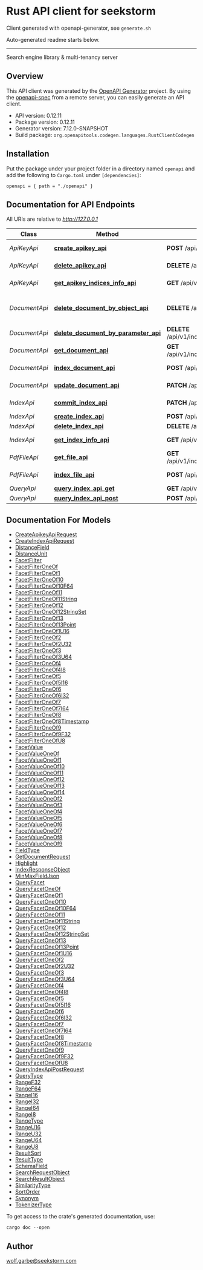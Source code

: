 # Rust API client for seekstorm

Client generated with openapi-generator, see `generate.sh`


Auto-generated readme starts below.

---


Search engine library & multi-tenancy server


## Overview

This API client was generated by the [OpenAPI Generator](https://openapi-generator.tech) project.  By using the [openapi-spec](https://openapis.org) from a remote server, you can easily generate an API client.

- API version: 0.12.11
- Package version: 0.12.11
- Generator version: 7.12.0-SNAPSHOT
- Build package: `org.openapitools.codegen.languages.RustClientCodegen`

## Installation

Put the package under your project folder in a directory named `openapi` and add the following to `Cargo.toml` under `[dependencies]`:

```
openapi = { path = "./openapi" }
```

## Documentation for API Endpoints

All URIs are relative to *http://127.0.0.1*

Class | Method | HTTP request | Description
------------ | ------------- | ------------- | -------------
*ApiKeyApi* | [**create_apikey_api**](docs/ApiKeyApi.md#create_apikey_api) | **POST** /api/v1/apikey | Create API Key
*ApiKeyApi* | [**delete_apikey_api**](docs/ApiKeyApi.md#delete_apikey_api) | **DELETE** /api/v1/apikey | Delete API Key
*ApiKeyApi* | [**get_apikey_indices_info_api**](docs/ApiKeyApi.md#get_apikey_indices_info_api) | **GET** /api/v1/apikey | Get API Key Info
*DocumentApi* | [**delete_document_by_object_api**](docs/DocumentApi.md#delete_document_by_object_api) | **DELETE** /api/v1/index/{index_id}/doc | Delete Document(s) by Request Object
*DocumentApi* | [**delete_document_by_parameter_api**](docs/DocumentApi.md#delete_document_by_parameter_api) | **DELETE** /api/v1/index/{index_id}/doc/{document_id} | Delete Document
*DocumentApi* | [**get_document_api**](docs/DocumentApi.md#get_document_api) | **GET** /api/v1/index/{index_id}/doc/{document_id} | Get Document
*DocumentApi* | [**index_document_api**](docs/DocumentApi.md#index_document_api) | **POST** /api/v1/index/{index_id}/doc | Index Document(s)
*DocumentApi* | [**update_document_api**](docs/DocumentApi.md#update_document_api) | **PATCH** /api/v1/index/{index_id}/doc | Update Document(s)
*IndexApi* | [**commit_index_api**](docs/IndexApi.md#commit_index_api) | **PATCH** /api/v1/index/{index_id} | Commit Index
*IndexApi* | [**create_index_api**](docs/IndexApi.md#create_index_api) | **POST** /api/v1/index | Create Index
*IndexApi* | [**delete_index_api**](docs/IndexApi.md#delete_index_api) | **DELETE** /api/v1/index/{index_id} | Delete Index
*IndexApi* | [**get_index_info_api**](docs/IndexApi.md#get_index_info_api) | **GET** /api/v1/index/{index_id} | Get Index Info
*PdfFileApi* | [**get_file_api**](docs/PdfFileApi.md#get_file_api) | **GET** /api/v1/index/{index_id}/file/{document_id} | Get PDF file
*PdfFileApi* | [**index_file_api**](docs/PdfFileApi.md#index_file_api) | **POST** /api/v1/index/{index_id}/file | Index PDF file
*QueryApi* | [**query_index_api_get**](docs/QueryApi.md#query_index_api_get) | **GET** /api/v1/index/{index_id}/query | Query Index
*QueryApi* | [**query_index_api_post**](docs/QueryApi.md#query_index_api_post) | **POST** /api/v1/index/{index_id}/query | Query Index


## Documentation For Models

 - [CreateApikeyApiRequest](docs/CreateApikeyApiRequest.md)
 - [CreateIndexApiRequest](docs/CreateIndexApiRequest.md)
 - [DistanceField](docs/DistanceField.md)
 - [DistanceUnit](docs/DistanceUnit.md)
 - [FacetFilter](docs/FacetFilter.md)
 - [FacetFilterOneOf](docs/FacetFilterOneOf.md)
 - [FacetFilterOneOf1](docs/FacetFilterOneOf1.md)
 - [FacetFilterOneOf10](docs/FacetFilterOneOf10.md)
 - [FacetFilterOneOf10F64](docs/FacetFilterOneOf10F64.md)
 - [FacetFilterOneOf11](docs/FacetFilterOneOf11.md)
 - [FacetFilterOneOf11String](docs/FacetFilterOneOf11String.md)
 - [FacetFilterOneOf12](docs/FacetFilterOneOf12.md)
 - [FacetFilterOneOf12StringSet](docs/FacetFilterOneOf12StringSet.md)
 - [FacetFilterOneOf13](docs/FacetFilterOneOf13.md)
 - [FacetFilterOneOf13Point](docs/FacetFilterOneOf13Point.md)
 - [FacetFilterOneOf1U16](docs/FacetFilterOneOf1U16.md)
 - [FacetFilterOneOf2](docs/FacetFilterOneOf2.md)
 - [FacetFilterOneOf2U32](docs/FacetFilterOneOf2U32.md)
 - [FacetFilterOneOf3](docs/FacetFilterOneOf3.md)
 - [FacetFilterOneOf3U64](docs/FacetFilterOneOf3U64.md)
 - [FacetFilterOneOf4](docs/FacetFilterOneOf4.md)
 - [FacetFilterOneOf4I8](docs/FacetFilterOneOf4I8.md)
 - [FacetFilterOneOf5](docs/FacetFilterOneOf5.md)
 - [FacetFilterOneOf5I16](docs/FacetFilterOneOf5I16.md)
 - [FacetFilterOneOf6](docs/FacetFilterOneOf6.md)
 - [FacetFilterOneOf6I32](docs/FacetFilterOneOf6I32.md)
 - [FacetFilterOneOf7](docs/FacetFilterOneOf7.md)
 - [FacetFilterOneOf7I64](docs/FacetFilterOneOf7I64.md)
 - [FacetFilterOneOf8](docs/FacetFilterOneOf8.md)
 - [FacetFilterOneOf8Timestamp](docs/FacetFilterOneOf8Timestamp.md)
 - [FacetFilterOneOf9](docs/FacetFilterOneOf9.md)
 - [FacetFilterOneOf9F32](docs/FacetFilterOneOf9F32.md)
 - [FacetFilterOneOfU8](docs/FacetFilterOneOfU8.md)
 - [FacetValue](docs/FacetValue.md)
 - [FacetValueOneOf](docs/FacetValueOneOf.md)
 - [FacetValueOneOf1](docs/FacetValueOneOf1.md)
 - [FacetValueOneOf10](docs/FacetValueOneOf10.md)
 - [FacetValueOneOf11](docs/FacetValueOneOf11.md)
 - [FacetValueOneOf12](docs/FacetValueOneOf12.md)
 - [FacetValueOneOf13](docs/FacetValueOneOf13.md)
 - [FacetValueOneOf14](docs/FacetValueOneOf14.md)
 - [FacetValueOneOf2](docs/FacetValueOneOf2.md)
 - [FacetValueOneOf3](docs/FacetValueOneOf3.md)
 - [FacetValueOneOf4](docs/FacetValueOneOf4.md)
 - [FacetValueOneOf5](docs/FacetValueOneOf5.md)
 - [FacetValueOneOf6](docs/FacetValueOneOf6.md)
 - [FacetValueOneOf7](docs/FacetValueOneOf7.md)
 - [FacetValueOneOf8](docs/FacetValueOneOf8.md)
 - [FacetValueOneOf9](docs/FacetValueOneOf9.md)
 - [FieldType](docs/FieldType.md)
 - [GetDocumentRequest](docs/GetDocumentRequest.md)
 - [Highlight](docs/Highlight.md)
 - [IndexResponseObject](docs/IndexResponseObject.md)
 - [MinMaxFieldJson](docs/MinMaxFieldJson.md)
 - [QueryFacet](docs/QueryFacet.md)
 - [QueryFacetOneOf](docs/QueryFacetOneOf.md)
 - [QueryFacetOneOf1](docs/QueryFacetOneOf1.md)
 - [QueryFacetOneOf10](docs/QueryFacetOneOf10.md)
 - [QueryFacetOneOf10F64](docs/QueryFacetOneOf10F64.md)
 - [QueryFacetOneOf11](docs/QueryFacetOneOf11.md)
 - [QueryFacetOneOf11String](docs/QueryFacetOneOf11String.md)
 - [QueryFacetOneOf12](docs/QueryFacetOneOf12.md)
 - [QueryFacetOneOf12StringSet](docs/QueryFacetOneOf12StringSet.md)
 - [QueryFacetOneOf13](docs/QueryFacetOneOf13.md)
 - [QueryFacetOneOf13Point](docs/QueryFacetOneOf13Point.md)
 - [QueryFacetOneOf1U16](docs/QueryFacetOneOf1U16.md)
 - [QueryFacetOneOf2](docs/QueryFacetOneOf2.md)
 - [QueryFacetOneOf2U32](docs/QueryFacetOneOf2U32.md)
 - [QueryFacetOneOf3](docs/QueryFacetOneOf3.md)
 - [QueryFacetOneOf3U64](docs/QueryFacetOneOf3U64.md)
 - [QueryFacetOneOf4](docs/QueryFacetOneOf4.md)
 - [QueryFacetOneOf4I8](docs/QueryFacetOneOf4I8.md)
 - [QueryFacetOneOf5](docs/QueryFacetOneOf5.md)
 - [QueryFacetOneOf5I16](docs/QueryFacetOneOf5I16.md)
 - [QueryFacetOneOf6](docs/QueryFacetOneOf6.md)
 - [QueryFacetOneOf6I32](docs/QueryFacetOneOf6I32.md)
 - [QueryFacetOneOf7](docs/QueryFacetOneOf7.md)
 - [QueryFacetOneOf7I64](docs/QueryFacetOneOf7I64.md)
 - [QueryFacetOneOf8](docs/QueryFacetOneOf8.md)
 - [QueryFacetOneOf8Timestamp](docs/QueryFacetOneOf8Timestamp.md)
 - [QueryFacetOneOf9](docs/QueryFacetOneOf9.md)
 - [QueryFacetOneOf9F32](docs/QueryFacetOneOf9F32.md)
 - [QueryFacetOneOfU8](docs/QueryFacetOneOfU8.md)
 - [QueryIndexApiPostRequest](docs/QueryIndexApiPostRequest.md)
 - [QueryType](docs/QueryType.md)
 - [RangeF32](docs/RangeF32.md)
 - [RangeF64](docs/RangeF64.md)
 - [RangeI16](docs/RangeI16.md)
 - [RangeI32](docs/RangeI32.md)
 - [RangeI64](docs/RangeI64.md)
 - [RangeI8](docs/RangeI8.md)
 - [RangeType](docs/RangeType.md)
 - [RangeU16](docs/RangeU16.md)
 - [RangeU32](docs/RangeU32.md)
 - [RangeU64](docs/RangeU64.md)
 - [RangeU8](docs/RangeU8.md)
 - [ResultSort](docs/ResultSort.md)
 - [ResultType](docs/ResultType.md)
 - [SchemaField](docs/SchemaField.md)
 - [SearchRequestObject](docs/SearchRequestObject.md)
 - [SearchResultObject](docs/SearchResultObject.md)
 - [SimilarityType](docs/SimilarityType.md)
 - [SortOrder](docs/SortOrder.md)
 - [Synonym](docs/Synonym.md)
 - [TokenizerType](docs/TokenizerType.md)


To get access to the crate's generated documentation, use:

```
cargo doc --open
```

## Author

wolf.garbe@seekstorm.com

